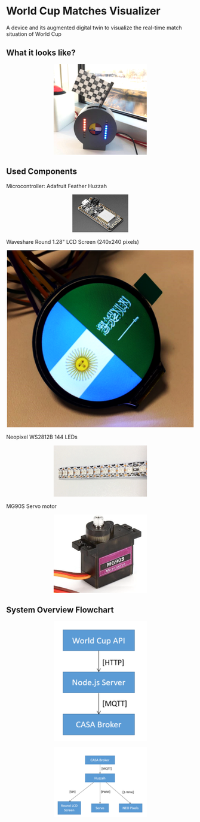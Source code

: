 # World Cup Matches Visualizer
A device and its augmented digital twin to visualize the real-time match situation of World Cup 

## What it looks like?
<p align="center">
<img
src="https://github.com/ucfnnbx/World-Cup-matches-visualizer/blob/main/Assets/Device%20photo.png" width="250">
</p>

## Used Components
Microcontroller: Adafruit Feather Huzzah
<p align="center">
<img
src="https://github.com/ucfnnbx/World-Cup-matches-visualizer/blob/main/Assets/Feather%20Huzzah.png" width="150">
</p>

Waveshare Round 1.28" LCD Screen (240x240 pixels)
<p align="center">
<img
src="https://github.com/ucfnnbx/World-Cup-matches-visualizer/blob/main/Assets/LCD%20screen.png" width="500">
</p>

Neopixel WS2812B 144 LEDs
<p align="center">
<img
src="https://github.com/ucfnnbx/World-Cup-matches-visualizer/blob/main/Assets/Neopixel.png" width="250">
</p>

MG90S Servo motor 
<p align="center">
<img
src="https://github.com/ucfnnbx/World-Cup-matches-visualizer/blob/main/Assets/servo%20motor.png" width="250">
</p>

## System Overview Flowchart
<p align="center">
<img
src="https://github.com/ucfnnbx/World-Cup-matches-visualizer/blob/main/Assets/Overview_1.png" width="250">
</p>

<p align="center">
<img
src="https://github.com/ucfnnbx/World-Cup-matches-visualizer/blob/main/Assets/Overview_2.png" width="250">
</p>
